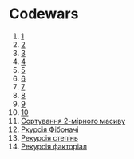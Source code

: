 # Codewars

1. [1](https://www.codewars.com/kata/57a0e5c372292dd76d000d7e)
1. [2](https://www.codewars.com/kata/5777fe3f355edbf0a5000d11)
1. [3](https://www.codewars.com/kata/51e0007c1f9378fa810002a9)
1. [4](https://habr.com/ru/post/275813/)
1. [5](https://www.codewars.com/kata/5a036ecb2b651d696f00007c)
1. [6](https://www.codewars.com/kata/5b4e779c578c6a898e0005c5)
1. [7](https://www.codewars.com/kata/5a1c28f9c9fc0ef2e900013b)
1. [8](https://www.codewars.com/kata/5722cc50785220ac8b00129b)
1. [9](https://www.codewars.com/kata/5937ae46377144bb2f000029)
1. [10](https://www.codewars.com/kata/563b662a59afc2b5120000c6)
1. [Сортування 2-мірного масиву]()
1. [Ркурсія Фібоначі]()
1. [Рекурсія степінь]()
1. [Рекурсія факторіал]()
